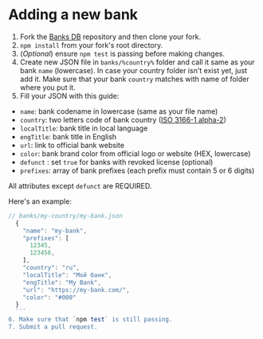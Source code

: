 # Adding a new bank

1. Fork the [Banks DB](https://github.com/Ramoona/banks-db) repository and then clone your fork.
2. `npm install` from your fork's root directory.
3. (_Optional_) ensure `npm test` is passing before making changes.
4. Create new JSON file in `banks/%country%` folder and call it same as your bank `name` (lowercase). In case your country folder isn't exist yet, just add it. Make sure that your bank `country` matches with name of folder where you put it.
5. Fill your JSON with this guide:

  * `name`: bank codename in lowercase (same as your file name)
  * `country`: two letters code of bank country ([ISO 3166-1 alpha-2](https://en.wikipedia.org/wiki/ISO_3166-1_alpha-2))
  * `localTitle`: bank title in local language
  * `engTitle`: bank title in English
  * `url`: link to official bank website
  * `color`: bank brand color from official logo or website (HEX, lowercase)
  * `defunct` : set `true` for banks with revoked license (optional)
  * `prefixes`: array of bank prefixes (each prefix must contain 5 or 6 digits)

  All attributes except `defunct` are REQUIRED.

  Here's an example:

  ```js
  // banks/my-country/my-bank.json
    {
      "name": "my-bank",
      "prefixes": [
        12345,
        123456,
      ],
      "country": "ru",
      "localTitle": "Мой банк",
      "engTitle": "My Bank",
      "url": "https://my-bank.com/",
      "color": "#000"
    }
    ```
6. Make sure that `npm test` is still passing.
7. Submit a pull request.

